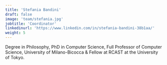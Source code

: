 ```yaml
---
title: 'Stefania Bandini'
draft: false
image: 'team/stefania.jpg'
jobtitle: 'Coordinator'
linkedinurl: 'https://www.linkedin.com/in/stefania-bandini-38b1aa/'
weight: 5
---
```


Degree in Philosophy, PhD in Computer Science, Full Professor of Computer Science, University of Milano-Bicocca & Fellow at RCAST at the University of Tokyo.